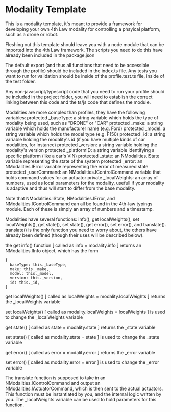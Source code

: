 # Modality Template

This is a modality template, it's meant to provide a framework for developing your own 4th Law modality for controlling a phsyical platform, such as a drone or robot.

Fleshing out this template should leave you with a node module that can be imported into the 4th Law framework. The scripts you need to do this have already been included in the package.json

The default export (and thus all functions that need to be accessible through the profile) should be included in the index.ts file. Any tests you want to run for validation should be inside of the profile.test.ts file, inside of the test folder.

Any non-javascript/typescript code that you need to run your profile should be included in the project folder, you will need to establish the correct linking between this code and the ts/js code that defines the module.

Modalities are more complex than profiles, they have the following variables:
protected \_baseType: a string variable which holds the type of modality being used, such as "DRONE" or "CAR"
protected \_make: a string variable which holds the manufacturer name (e.g. Ford)
protected \_model: a string variable which holds the model type (e.g. F150)
protected \_id: a string variable holding the modality's id (if you have multiple kinds of car modalities, for instance)
protected \_version: a string variable holding the modality's version
protected \_platformID: a string variable identifying a specific platform (like a car's VIN)
protected \_state: an NModalities.IState variable representing the state of the system
protected \_error: an NModalities.IError variable representing the error of measured state
protected \_userCommand: an NModalities.IControlCommand variable that holds command values for an actuator
private \_localWeights: an array of numbers, used as local parameters for the modality, usefull if your modality is adaptive and thus will start to differ from the base modality.

Note that NModalities.IState, NModalities.IError, and NModalities.IControlCommand can all be found in the 4th-law typings module. Each of these is simply an array of numbers and a timestamp.

Modalities have several functions: info(), get localWeights(), set localWeights(), get state(), set state(), get error(), set error(), and translate(). translate() is the only function you need to worry about, the others have already been defined (though their uses will be described below).

the get info() function [ called as info = modality.info ] returns an NModalities.IInfo object, which has the form
```
{
  baseType: this._baseType,
  make: this._make,
  model: this._model,
  version: this._version,
  id: this._id,
}
```

get localWeights() [ called as localWeights = modality.localWeights ] returns the \_localWeights variable

set localWeights() [ called as modality.localWeights = localWeights ] is used to change the \_localWeights variable

get state() [ called as state = modality.state ] returns the \_state variable

set state() [ called as modality.state = state ] is used to change the \_state variable

get error() [ called as error = modality.error ] returns the \_error variable

set error() [ called as modality.error = error ] is used to change the \_error variable

The translate function is supposed to take in an NModalities.IControlCommand and output an NModalities.IActuatorCommand, which is then sent to the actual actuators. This function must be instantiated by you, and the internal logic written by you. The \_localWeights variable can be used to hold parameters for this function.
